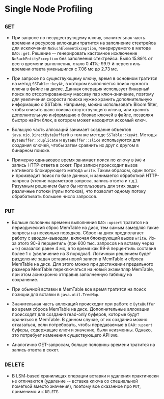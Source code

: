 # Single Node Profiling

## `GET`

* При запросе по несуществующему ключу, значительная часть времени 
и ресурсов аллокации тратится на заполнение стектрейса для 
исключения `NoSuchElementException`, генерируемого в методе 
`DAO::get`. Решение -- генерировать кастомное исключение 
`NoSuchEntityException` без заполнения стектрейса. Было 15.89% 
от всего времени выполнения, стало 0.41%; 99.9-й персентиль 
времени ответа уменьшился с 7.06 мс до 2.73 мс.

* При запросе по существующему ключу, время в основном тратится 
на метод `SSTable::keyAt`, в котором выполняется поиск нужного 
ключа в файле на диске. Данная операция использует бинарный поиск 
по отсортированному массиву пар ключ-значение, поэтому для 
увеличения скорости поиска нужно хранить дополнительную 
информацию о SSTable. Например, можно использовать Bloom 
filter, чтобы снизить шанс поиска отсутствующего ключа, или
хранить дополнительную информацию о блоках ключей в файле,
позволяя быстро найти блок, в котором может находится искомый ключ.

* Большую часть аллокаций занимает создание объектов
`java.nio.DirectByteBufferR` в том же методе `SSTable::keyAt`.
Методы `ByteBuffer::duplicate` и `ByteBuffer::slice` используются 
для создания ключей, чтобы затем сравнить их друг с другом в 
бинарном поиске.

* Примерно одинаковое время занимает поиск по ключу в `DAO` и 
запись HTTP-ответа в сокет. При записи происходит вызов нативного 
блокирующего метода `write`. Таким образом, один поток и производит 
поиск по базе данных, и занимается обработкой HTTP-запроса (чтение
параметров запроса, запись ответа и т.д.). Разумным решением было 
бы использовать для этих задач различные потоки (пулы потоков),
что позволит одному потоку обрабатывать большее число запросов. 

## `PUT`

* Больше половины времени выполнения `DAO::upsert` тратится на
периодический сброс MemTable на диск, тем самым замедляя такие
запросы на несколько порядков. Сброс на диск предполагает работу
с вводом-выводом, включая блокирующий вызов `write`. Из-за этого 
90-й перцентиль (при 600 тыс. запросов на вставку через `wrk`) 
оказался равен 4 мс, в то время как 99-й перцентиль составил более 
1 с (увеличение на 3 порядка!). Логичным решением будет разделение 
задач вставки новой записи в MemTable и сброса MemTable на диск.
Для этого можно при достижении предельного размера MemTable 
переключаться на новый экземпляр MemTable, при этом асинхронно 
отправив заполненную таблицу на сохранение.

* При обычной вставки в MemTable все время тратится на поиск 
позиции для вставки в `java.util.TreeMap`.

* Значительная часть аллокаций происходит при работе с `ByteBuffer` 
во время сброса MemTable на диск. Дополнительные аллокации 
происходят для создания read-only буферов, которые будут храниться
в MemTable. В данном случае, от их создания можно отказаться,
если потребовать, чтобы передаваемые в `DAO::upsert` буферы,
содержащие ключ и значение, были неизменны. Однако, это потребует 
изменения существующего API `DAO`.

* Аналогично GET-запросам, больше половины времени тратится на 
запись ответа в сокет.

## `DELETE`

* В LSM-based хранилищах операции вставки и удаления практически
не отличаются (удаление -- вставка ключа со специальной пометкой
вместо значения), поэтому все сказанное про `PUT`, применимо и 
к `DELETE`.
